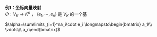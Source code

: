 **例1：坐标向量映射**  
$\Phi:V_K\longrightarrow K^n$ ， $(e_1,\cdots,e_n)$ 是 $V_K$ 的一个基  
  
$\alpha=\sum\limits_{i=1}^na_i\cdot e_i  
\longmapsto\begin{bmatrix}  
a_1\\\ \vdots\\\ a_n\end{bmatrix}$  

